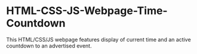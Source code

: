 # HTML-CSS-JS-Webpage-Time-Countdown
This HTML/CSS/JS webpage features display of current time and an active countdown to an advertised event.
